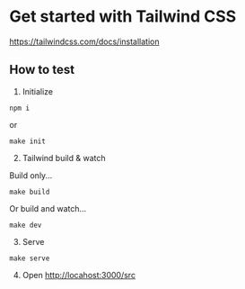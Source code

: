 # Get started with Tailwind CSS #

<https://tailwindcss.com/docs/installation>


## How to test ##

1. Initialize

``` shell
npm i
```

or

``` shell
make init
```

2. Tailwind build & watch

Build only...

``` shell
make build
```

Or build and watch...

``` shell
make dev
```

3. Serve

``` shell
make serve
```

4. Open <http://locahost:3000/src>

